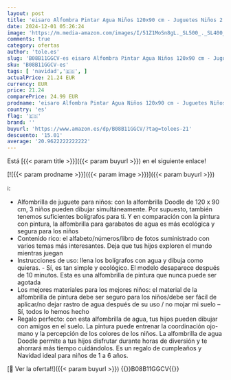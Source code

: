 ```yaml
---
layout: post
title: 'eisaro Alfombra Pintar Agua Niños 120x90 cm - Juguetes Niños 2 a 6 Años - Pizarra Mágica con Libro de Dibujo und 4 Bolígrafos para Juegos Educativos para Niños Niñas Navidad Regalos.'
date: 2024-12-01 05:26:24
image: 'https://m.media-amazon.com/images/I/51Z1MoSn8gL._SL500_._SL400_.jpg'
comments: true
category: ofertas
author: 'tole.es'
slug: 'B08B11GGCV-es eisaro Alfombra Pintar Agua Niños 120x90 cm - Juguetes...'
sku: 'B08B11GGCV-es'
tags: [ 'navidad','🇪🇸', ]
actualPrice: 21.24 EUR
currency: EUR
price: 21.24
comparePrice: 24.99 EUR
prodname: 'eisaro Alfombra Pintar Agua Niños 120x90 cm - Juguetes Niños 2 a 6 Años - Pizarra Mágica con Libro de Dibujo und 4 Bolígrafos para Juegos Educativos para Niños Niñas Navidad Regalos.'
country: 'es'
flag: '🇪🇸'
brand: ''
buyurl: 'https://www.amazon.es/dp/B08B11GGCV/?tag=tolees-21'
descuento: '15.01'
average: '20.9622222222222'
---
```


Está [{{< param title >}}]({{< param buyurl >}}) en el siguiente enlace!

[![{{< param prodname >}}]({{< param image >}})]({{< param buyurl >}})

ℹ️:

- Alfombrilla de juguete para niños: con la alfombrilla Doodle de 120 x 90 cm, 3 niños pueden dibujar simultáneamente. Por supuesto, también tenemos suficientes bolígrafos para ti. Y en comparación con la pintura con pintura, la alfombrilla para garabatos de agua es más ecológica y segura para los niños
- Contenido rico: el alfabeto/números/libro de fotos suministrado con varios temas más interesantes. Deja que tus hijos exploren el mundo mientras juegan
- Instrucciones de uso: llena los bolígrafos con agua y dibuja como quieras. - Sí, es tan simple y ecológico. El modelo desaparece después de 10 minutos. Esta es una alfombrilla de pintura que nunca puede ser agotada
- Los mejores materiales para los mejores niños: el material de la alfombrilla de pintura debe ser seguro para los niños/debe ser fácil de aplicar/no dejar rastro de agua después de su uso / no mojar mi suelo – Sí, todos lo hemos hecho
- Regalo perfecto: con esta alfombrilla de agua, tus hijos pueden dibujar con amigos en el suelo. La pintura puede entrenar la coordinación ojo-mano y la percepción de los colores de los niños. La alfombrilla de agua Doodle permite a tus hijos disfrutar durante horas de diversión y te ahorrará más tiempo cuidándolos. Es un regalo de cumpleaños y Navidad ideal para niños de 1 a 6 años.

[🛒 Ver la oferta!!]({{< param buyurl >}})
{{<world>}}B08B11GGCV{{</world>}}
